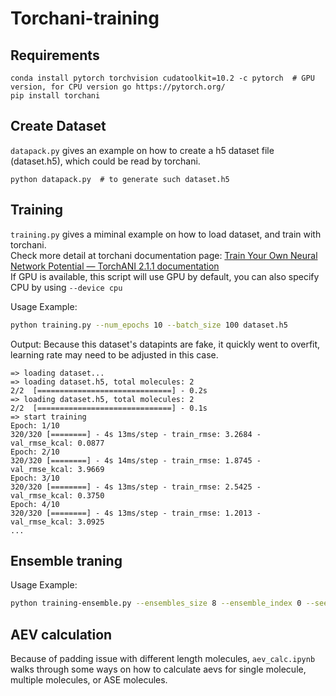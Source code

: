 # Torchani-training

## Requirements
```
conda install pytorch torchvision cudatoolkit=10.2 -c pytorch  # GPU version, for CPU version go https://pytorch.org/
pip install torchani
```

## Create Dataset
`datapack.py` gives an example on how to create a h5 dataset file (dataset.h5), which could be read by torchani.
```
python datapack.py  # to generate such dataset.h5
```

## Training
`training.py` gives a miminal example on how to load dataset, and train with torchani.  
Check more detail at torchani documentation page: [Train Your Own Neural Network Potential — TorchANI 2.1.1 documentation](https://aiqm.github.io/torchani/examples/nnp_training.html)  
If GPU is available, this script will use GPU by default, you can also specify CPU by using `--device cpu`

Usage Example:
```bash
python training.py --num_epochs 10 --batch_size 100 dataset.h5
```
Output: Because this dataset's datapints are fake, it quickly went to overfit, learning rate may need to be adjusted in this case.
```
=> loading dataset...
=> loading dataset.h5, total molecules: 2
2/2  [==============================] - 0.2s
=> loading dataset.h5, total molecules: 2
2/2  [==============================] - 0.1s
=> start training
Epoch: 1/10
320/320 [========] - 4s 13ms/step - train_rmse: 3.2684 - val_rmse_kcal: 0.0877
Epoch: 2/10
320/320 [========] - 4s 14ms/step - train_rmse: 1.8745 - val_rmse_kcal: 3.9669
Epoch: 3/10
320/320 [========] - 4s 13ms/step - train_rmse: 2.5425 - val_rmse_kcal: 0.3750
Epoch: 4/10
320/320 [========] - 4s 13ms/step - train_rmse: 1.2013 - val_rmse_kcal: 3.0925
...
```

## Ensemble traning
Usage Example:
```bash
python training-ensemble.py --ensembles_size 8 --ensemble_index 0 --seed 12345 dataset.h5
```

## AEV calculation
Because of padding issue with different length molecules, `aev_calc.ipynb` walks through some ways on how to calculate aevs for single molecule, multiple molecules, or ASE molecules.